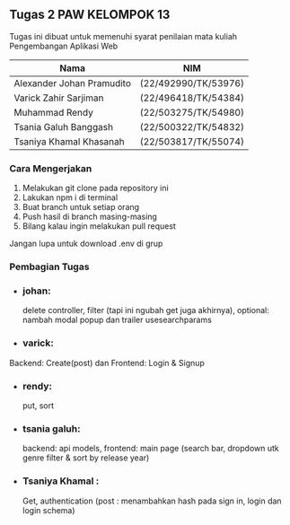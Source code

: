 ## Tugas 2 PAW KELOMPOK 13

Tugas ini dibuat untuk memenuhi syarat penilaian mata kuliah Pengembangan Aplikasi Web

| Nama | NIM | 
|----|----|
| Alexander Johan Pramudito| (22/492990/TK/53976)|
| Varick Zahir Sarjiman| (22/496418/TK/54384)|
| Muhammad Rendy| (22/503275/TK/54980)|
| Tsania Galuh Banggash| (22/500322/TK/54832)|
| Tsaniya Khamal Khasanah| (22/503817/TK/55074)|

### Cara Mengerjakan
1. Melakukan git clone pada repository ini
2. Lakukan npm i di terminal
3. Buat branch untuk setiap orang
4. Push hasil di branch masing-masing
5. Bilang kalau ingin melakukan pull request

Jangan lupa untuk download .env di grup

### Pembagian Tugas
- ### johan:
  delete controller, filter (tapi ini ngubah get juga akhirnya), optional: nambah modal popup dan trailer usesearchparams
- ### ⁠varick: 
Backend: Create(post) dan 
Frontend: Login & Signup
- ### ⁠rendy:
  put, sort
- ### ⁠tsania galuh:
  backend: api models,
  frontend: main page (search bar, dropdown utk genre filter & sort by release year)
- ### ⁠Tsaniya Khamal :
  Get, authentication (post : menambahkan hash pada sign in, login dan login schema)


